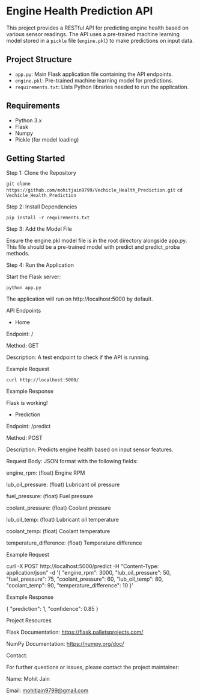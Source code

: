# Engine Health Prediction API

This project provides a RESTful API for predicting engine health based on various sensor readings. The API uses a pre-trained machine learning model stored in a `pickle` file (`engine.pkl`) to make predictions on input data.

## Project Structure

- `app.py`: Main Flask application file containing the API endpoints.
- `engine.pkl`: Pre-trained machine learning model for predictions.
- `requirements.txt`: Lists Python libraries needed to run the application.

## Requirements

- Python 3.x
- Flask
- Numpy
- Pickle (for model loading)


## Getting Started

Step 1: Clone the Repository

`git clone https://github.com/mohitjain9799/Vechicle_Health_Prediction.git`
`cd Vechicle_Health_Prediction`

Step 2: Install Dependencies

`pip install -r requirements.txt`

Step 3: Add the Model File

Ensure the engine.pkl model file is in the root directory alongside app.py. This file should be a pre-trained model with predict and predict_proba methods.

Step 4: Run the Application

Start the Flask server:

`python app.py`

The application will run on http://localhost:5000 by default.

API Endpoints

- Home

Endpoint: /

Method: GET

Description: A test endpoint to check if the API is running.

Example Request

`curl http://localhost:5000/`

Example Response

Flask is working!

- Prediction

Endpoint: /predict

Method: POST

Description: Predicts engine health based on input sensor features.

Request Body: JSON format with the following fields:

engine_rpm: (float) Engine RPM

lub_oil_pressure: (float) Lubricant oil pressure

fuel_pressure: (float) Fuel pressure

coolant_pressure: (float) Coolant pressure

lub_oil_temp: (float) Lubricant oil temperature

coolant_temp: (float) Coolant temperature

temperature_difference: (float) Temperature difference

Example Request

curl -X POST http://localhost:5000/predict -H "Content-Type: application/json" -d '{
  "engine_rpm": 3000,
  "lub_oil_pressure": 50,
  "fuel_pressure": 75,
  "coolant_pressure": 60,
  "lub_oil_temp": 80,
  "coolant_temp": 90,
  "temperature_difference": 10
}'


Example Response

{
  "prediction": 1,
  "confidence": 0.85
}

Project Resources

Flask Documentation: https://flask.palletsprojects.com/

NumPy Documentation: https://numpy.org/doc/

Contact:

For further questions or issues, please contact the project maintainer:

Name: Mohit Jain

Email: mohitjain9799@gmail.com
